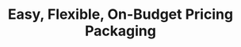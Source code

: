 ---
title: Easy, Flexible, On-Budget Pricing Packaging
description1: Typically, getting pricing for video projects are all over the board. Our packages are made to keep things simple and predictable.
description2: Whether you're looking to film your video content, to create a graphical animation video, or for an ongoing partner with a subscription, we have an option that will fit your needs.
video: ../../src/assets/videos/microscope.mov
vidtype: video/mp4
bgImage: ../../src/assets/images/peopleComputer.jpg
bgImageAlt: Two people looking at a laptop
draft: false
---